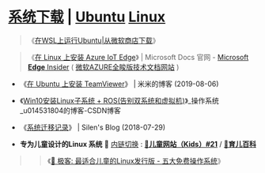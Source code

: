 # [系统下载](https://cn.ubuntu.com/download) | [Ubuntu](https://cn.ubuntu.com/) [Linux](https://zh.wikipedia.org/wiki/Linux) 

>  《[在WSL上运行Ubuntu|从微软商店下载](https://www.microsoft.com/store/productId/9NBLGGH4MSV6)》

>  《[在 Linux 上安装 Azure IoT Edge](https://docs.microsoft.com/zh-cn/azure/iot-edge/how-to-install-iot-edge-linux)》 | Microsoft Docs 官网 - [Microsoft **Edge** Insider](https://www.microsoftedgeinsider.com/zh-cn/) ( [微软AZURE全睃版技术文档网站](https://docs.azure.cn/) )

- 《[在 Ubuntu 上安装 TeamViewer](https://mi.js.org/2019-08/%E5%9C%A8Ubuntu%E4%B8%8A%E5%AE%89%E8%A3%85TeamViewer/)》 | 米米的博客 (2019-08-06)


- 《[Win10安装Linux子系统 + ROS(告别双系统和虚拟机)](https://blog.csdn.net/u014531804/article/details/106124512)》_操作系统_u014531804的博客-CSDN博客

- 《[系统迁移记录](https://silenwang.github.io/2018/07/29/%E7%B3%BB%E7%BB%9F%E8%BF%81%E7%A7%BB%E8%AE%B0%E5%BD%95/)》 | Silen's Blog (2018-07-29)


- **专为儿童设计的Linux 系统** 🔄 [内链切换](https://github.com/taoste/Hello-World/tree/master/Tools/Linux) : [**🍬儿童网站（Kids）#21**](https://github.com/taoste/taoste.github.io/issues/21) / [**🍬育儿百科**](https://github.com/taoste/Hello-World/tree/master/eBook/%E8%82%B2%E5%84%BF%E7%99%BE%E7%A7%91/)

>> 《[💽 极客: 最适合儿童的Linux发行版 - 五大免费操作系统](https://cn.computerspywarescanner.com/s4765-best-linux-distributions-kids-free-operating-system)》

